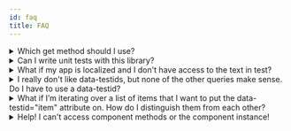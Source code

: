 ```yaml
---
id: faq
title: FAQ
---
```


<details>

<summary>Which get method should I use?</summary>

See [Which Query Should I Use](guide-which-query.md)

</details>

<details>

<summary>Can I write unit tests with this library?</summary>

Definitely yes! You can write unit, integration, and end-to-end tests with this
library.

As you write your tests, keep in mind:

> The more your tests resemble the way your software is used, the more
> confidence they can give you. - [17 Feb 2018][guiding-principle]

</details>

<details>

<summary>What if my app is localized and I don't have access to the text in test?</summary>

This is fairly common. Our first bit of advice is to try to get the default text
used in your tests. That will make everything much easier (more than just using
this utility). If that's not possible, then you're probably best to just stick
with `data-testid`s (which is not bad anyway).

</details>

<details>

<summary>I really don't like data-testids, but none of the other queries make sense. Do I have to use a data-testid?</summary>

Definitely not. That said, a common reason people don't like the `data-testid`
attribute is they're concerned about shipping that to production. I'd suggest
that you probably want some simple E2E tests that run in production on occasion
to make certain that things are working smoothly. In that case the `data-testid`
attributes will be very useful. Even if you don't run these in production, you
may want to run some E2E tests that run on the same code you're about to ship to
production. In that case, the `data-testid` attributes will be valuable there as
well.

All that said, if you really don't want to ship `data-testid` attributes, then
you can use
[this simple babel plugin](https://www.npmjs.com/package/babel-plugin-react-remove-properties)
to remove them.

If you don't want to use them at all, then you can simply use regular DOM
methods and properties to query elements off your container.

```javascript
const firstLiInDiv = container.querySelector('div li')
const allLisInDiv = container.querySelectorAll('div li')
const rootElement = container.firstChild
```

</details>

<details>

<summary>What if I’m iterating over a list of items that I want to put the data-testid="item" attribute on. How do I distinguish them from each other?</summary>

You can make your selector just choose the one you want by including :nth-child
in the selector.

```javascript
const thirdLiInUl = container.querySelector('ul > li:nth-child(3)')
```

Or you could query the `listitem` role and access the index in question:

```javascript
;`<li>{item.text}</li>`
```

And then you could use the `getAllByRole` utility:

```javascript
const items = [
  /* your items */
]
const container = render(/* however you render this stuff */)
const thirdItem = getAllByRole(container, 'listitem')[2]
```

</details>

<details>
<summary>
  Help! I can't access component methods or the component instance!
</summary>

This is **intentional**.

We want you to focus on testing the output and functionality of the component as
it is observed by the user and to **avoid worrying about the implementation
details** of the component.

We believe this leads to less brittle and more meaningful test code.

Please refer to the [Guiding Principles](../guiding-principles) of this testing
library for more info.

</details>
<!--
Links:
-->

<!-- prettier-ignore-start -->

[guiding-principle]: https://twitter.com/kentcdodds/status/977018512689455106

<!-- prettier-ignore-end -->
